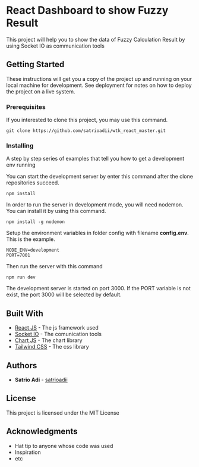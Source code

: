 # React Dashboard to show Fuzzy Result

This project will help you to show the data of Fuzzy Calculation Result by using Socket IO as communication tools

## Getting Started

These instructions will get you a copy of the project up and running on your
local machine for development. See deployment for notes on how to deploy the
project on a live system.

### Prerequisites

If you interested to clone this project, you may use this command.

```
git clone https://github.com/satrioadii/wtk_react_master.git
```

### Installing

A step by step series of examples that tell you how to get a development env
running

You can start the development server by enter this command after the clone
repositories succeed.

```
npm install
```

In order to run the server in development mode, you will need nodemon. You can
install it by using this command.

```
npm install -g nodemon
```

Setup the environment variables in folder config with filename **config.env**.
This is the example.

```
NODE_ENV=development
PORT=7001
```

Then run the server with this command

```
npm run dev
```

The development server is started on port 3000. If the PORT variable is not
exist, the port 3000 will be selected by default.

## Built With

- [React JS](https://reactjs.org/) - The js framework used
- [Socket IO](https://socket.io/docs/v3/index.html) - The comunication tools
- [Chart JS](https://www.chartjs.org/) - The chart library
- [Tailwind CSS](https://tailwindcss.com/) - The css library

## Authors

- **Satrio Adi** - [satrioadii](https://github.com/satrioadii)

## License

This project is licensed under the MIT License

## Acknowledgments

- Hat tip to anyone whose code was used
- Inspiration
- etc
